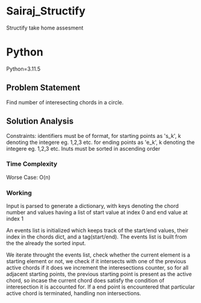 # Sairaj_Structify
Structify take home assesment

# Python
Python=3.11.5

## Problem Statement
Find number of interesecting chords in a circle.

## Solution Analysis
Constraints: identifiers must be of format, for starting points as 's_k', k denoting the integere eg. 1,2,3 etc.
for ending points as 'e_k', k denoting the integere eg. 1,2,3 etc. Inuts must be sorted in ascending order

### Time Complexity
Worse Case: O(n)

### Working

Input is parsed to generate a dictionary, with keys denoting the chord number and values having a list of start value at index 0 and end value at index 1

An events list is initialized which keeps track of the start/end values, their index in the chords dict, and a tag(start/end). The events list is built from the the already the sorted input.

We iterate throught the events list, check whether the current element is a starting element or not, we check if it intersects with one of the previous active chords if it does we increment the interesections counter, so for all adjacent starting points, the previous starting point is present as the active chord, so incase the current chord does satisfy the condition of interesection it is accounted for. If a end point is encountered that particular active chord is terminated, handling non intersections.
